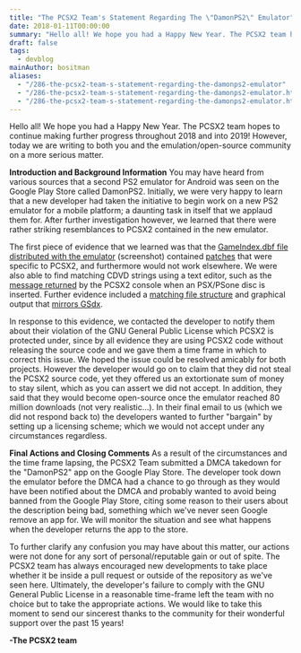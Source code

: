 ```yaml
---
title: "The PCSX2 Team's Statement Regarding The \"DamonPS2\" Emulator"
date: 2018-01-11T00:00:00
summary: "Hello all! We hope you had a Happy New Year. The PCSX2 team hopes to continue making further progress throughout 2018 and into 2019! However, today we are writing to both you and the emulation/open-source community on a more serious matter."
draft: false
tags:
  - devblog
mainAuthor: bositman
aliases:
  - "/286-the-pcsx2-team-s-statement-regarding-the-damonps2-emulator"
  - "/286-the-pcsx2-team-s-statement-regarding-the-damonps2-emulator.html"
  - "/286-the-pcsx2-team-s-statement-regarding-the-damonps2-emulator.htm"
---
```



Hello all! We hope you had a Happy New Year. The PCSX2 team hopes to
continue making further progress throughout 2018 and into 2019! However,
today we are writing to both you and the emulation/open-source community
on a more serious matter.

**Introduction and Background Information**
You may have heard from various sources that a second PS2 emulator for
Android was seen on the Google Play Store called DamonPS2. Initially, we
were very happy to learn that a new developer had taken the initiative
to begin work on a new PS2 emulator for a mobile platform; a daunting
task in itself that we applaud them for. After further investigation
however, we learned that there were rather striking resemblances to
PCSX2 contained in the new emulator.

The first piece of evidence that we learned was that the [GameIndex.dbf file distributed with the emulator](./img/gameindex.dbf.jpg)
(screenshot) contained
[patches](./img/patches.jpg) that were
specific to PCSX2, and furthermore would not work elsewhere. We were
also able to find matching CDVD strings using a text editor, such as the
[message returned](./img/message-returned2.jpg) by
the PCSX2 console when an PSX/PSone disc is inserted. Further evidence
included a [matching file structure](./img/file-structure.png) and
graphical output that [mirrors GSdx](./img/gsdx.jpg).

In response to this evidence, we contacted the developer to notify them
about their violation of the GNU General Public License which PCSX2 is
protected under, since by all evidence they are using PCSX2 code without
releasing the source code and we gave them a time frame in which to
correct this issue. We hoped the issue could be resolved amicably for
both projects. However the developer would go on to claim that they did
not steal the PCSX2 source code, yet they offered us an extortionate sum
of money to stay silent, which as you can assert we did not accept. In
addition, they said that they would become open-source once the emulator
reached 80 million downloads (not very realistic...). In their final
email to us (which we did not respond back to) the developers wanted to
further "bargain" by setting up a licensing scheme; which we would not
accept under any circumstances regardless.

**Final Actions and Closing Comments**
As a result of the circumstances and the time frame lapsing, the PCSX2
Team submitted a DMCA takedown for the "DamonPS2" app on the Google
Play Store. The developer took down the emulator before the DMCA had a
chance to go through as they would have been notified about the DMCA and
probably wanted to avoid being banned from the Google Play Store, citing
some reason to their users about the description being bad, something
which we've never seen Google remove an app for. We will monitor the
situation and see what happens when the developer returns the app to the
store.

To further clarify any confusion you may have about this matter, our
actions were not done for any sort of personal/reputable gain or out of
spite. The PCSX2 team has always encouraged new developments to take
place whether it be inside a pull request or outside of the repository
as we've seen here. Ultimately, the developer's failure to comply with
the GNU General Public License in a reasonable time-frame left the team
with no choice but to take the appropriate actions. We would like to
take this moment to send our sincerest thanks to the community for their
wonderful support over the past 15 years!

**-The PCSX2 team**

